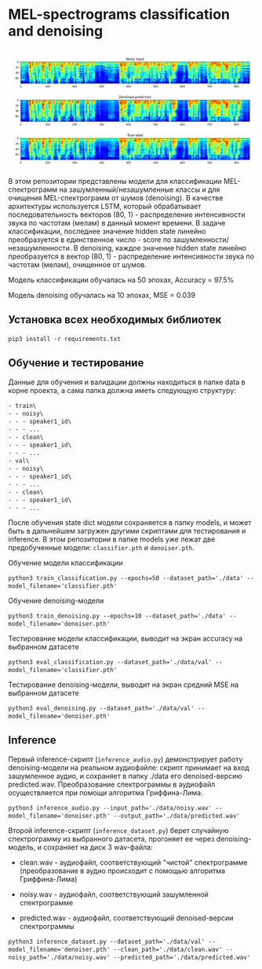 # MEL-spectrograms classification and denoising

![Demo](https://github.com/den250400/goznak_ml/blob/main/denoising_demo.png "Demo")

В этом репозитории представлены модели для классификации MEL-спектрограмм на зашумленный/незашумленные классы и для очищения MEL-спектрограмм от шумов (denoising). В качестве архитектуры используется LSTM, который обрабатывает последовательность векторов (80, 1) - распределение интенсивности звука по частотам (мелам) в данный момент времени. В задаче классификации, последнее значение hidden state линейно преобразуется в единственное число - score по зашумленности/незашумленности. В denoising, каждое значение hidden state линейно преобразуется в вектор (80, 1) - распределение интенсивности звука по частотам (мелам), очищенное от шумов.

Модель классификации обучалась на 50 эпохах, Accuracy = 97.5%

Модель denoising обучалась на 10 эпохах, MSE = 0.039

## Установка всех необходимых библиотек
```
pip3 install -r requirements.txt
```

## Обучение и тестирование
Данные для обучения и валидации должны находиться в папке data в корне проекта, а сама папка должна иметь следующую структуру:

```
- train\
- - noisy\
- - - speaker1_id\
- - - ...
- - clean\
- - - speaker1_id\
- - - ...
- val\
- - noisy\
- - - speaker1_id\
- - - ...
- - clean\
- - - speaker1_id\
- - - ...
```

После обучения state dict модели сохраняется в папку models, и может быть в дальнейшем загружен другими скриптами для тестирования и inference. В этом репозитории в папке models уже лежат две предобученные модели: ```classifier.pth``` и ```denoiser.pth```.

Обучение модели классификации
```
python3 train_classification.py --epochs=50 --dataset_path='./data' --model_filename='classifier.pth'
```
Обучение denoising-модели
```
python3 train_denoising.py --epochs=10 --dataset_path='./data' --model_filename='denoiser.pth'
```
Тестирование модели классификации, выводит на экран accuracy на выбранном датасете
```
python3 eval_classification.py --dataset_path='./data/val' --model_filename='classifier.pth'
```
Тестирование denoising-модели, выводит на экран средний MSE на выбранном датасете
```
python3 eval_denoising.py --dataset_path='./data/val' --model_filename='denoiser.pth'
```
## Inference
Первый inference-скрипт (```inference_audio.py```) демонстрирует работу denoising-модели на реальном аудиофайле: скрипт принимает на вход зашумленное аудио, и сохраняет в папку ./data его denoised-версию predicted.wav. Преобразование спектрограммы в аудиофайл осуществляется при помощи алгоритма Гриффина-Лима.
```
python3 inference_audio.py --input_path='./data/noisy.wav' --model_filename='denoiser.pth' --output_path='./data/predicted.wav'
```
Второй inference-скрипт (```inference_dataset.py```) берет случайную спектрограмму из выбранного датасета, прогоняет ее через denoising-модель, и сохраняет на диск 3 wav-файла:

* clean.wav - аудиофайл, соответствующий "чистой" спектрограмме (преобразование в аудио происходит с помощью алгоритма Гриффина-Лима)

* noisy.wav - аудиофайл, соответствующий зашумленной спектрограмме

* predicted.wav - аудиофайл, соответствующий denoised-версии спектрограммы

```
python3 inference_dataset.py --dataset_path='./data/val' --model_filename='denoiser.pth' --clean_path='./data/clean.wav' --noisy_path='./data/noisy.wav' --predicted_path='./data/predicted.wav'
```
